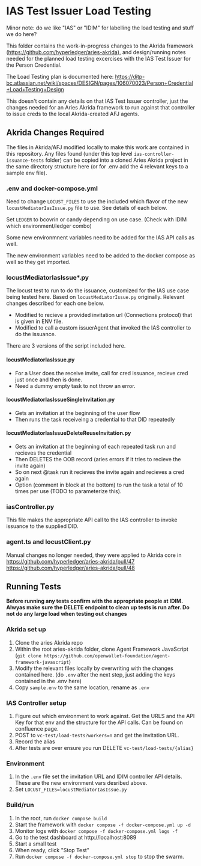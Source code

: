 # IAS Test Issuer Load Testing

Minor note: do we like "IAS" or "IDIM" for labelling the load testing and stuff we do here?

This folder contains the work-in-progress changes to the Akrida framework (https://github.com/hyperledger/aries-akrida), and design/running notes needed for the planned load testing excercises with the IAS Test Issuer for the Person Credential.

The Load Testing plan is documented here:
https://ditp-bc.atlassian.net/wiki/spaces/DESIGN/pages/106070023/Person+Credential+Load+Testing+Design

This doesn't contain any details on that IAS Test Issuer controller, just the changes needed for an Aries Akrida framework to run against that controller to issue creds to the local Akrida-created AFJ agents.

## Akrida Changes Required

The files in Akrida/AFJ modified locally to make this work are contained in this repository. Any files found (under this top level `ias-controller-issuance-tests` folder) can be copied into a cloned Aries Akrida project in the same directory structure here (or for .env add the 4 relevant keys to a sample env file).

### .env and docker-compose.yml
Need to change `LOCUST_FILES` to use the included which flavor of the new `locustMediatorIasIssue.py` file to use. See details of each below.

Set `LEDGER` to bcovrin or candy depending on use case. (Check with IDIM which environment/ledger combo)

Some new environmnent variables need to be added for the IAS API calls as well.

The new environment variables need to be added to the docker compose as well so they get imported.

### locustMediatorIasIssue*.py
The locust test to run to do the issuance, customized for the IAS use case being tested here.
Based on `locustMediatorIssue.py` originally. Relevant changes described for each one below.

- Modified to recieve a provided invitation url (Connections protocol) that is given in ENV file.
- Modified to call a custom issuerAgent that invoked the IAS controller to do the issuance.

There are 3 versions of the script included here.

#### locustMediatorIasIssue.py
- For a User does the receive invite, call for cred issuance, recieve cred just once and then is done.
- Need a dummy empty task to not throw an error.

#### locustMediatorIasIssueSingleInvitation.py
- Gets an invitation at the beginning of the user flow
- Then runs the task receiveing a credential to that DID repeatedly

#### locustMediatorIasIssueDeleteReuseInvitation.py
- Gets an invitation at the beginning of each repeated task run and recieves the credential
- Then DELETES the OOB record (aries errors if it tries to recieve the invite again)
- So on next @task run it recieves the invite again and recieves a cred again
- Option (comment in block at the bottom) to run the task a total of 10 times per use (TODO to parameterize this).

### iasController.py
This file makes the appropriate API call to the IAS controller to invoke issuance to the supplied DID.

### agent.ts and locustClient.py
Manual changes no longer needed, they were applied to Akrida core in 
https://github.com/hyperledger/aries-akrida/pull/47
https://github.com/hyperledger/aries-akrida/pull/48


## Running Tests
**Before running any tests confirm with the appropriate people at IDIM. Alwyas make sure the DELETE endpoint to clean up tests is run after. Do not do any large load when testing out changes**

### Akrida set up
1. Clone the aries Akrida repo
2. Within the root aries-akrida folder, clone Agent Framework JavaScript (`git clone https://github.com/openwallet-foundation/agent-framework-javascript`)
1. Modify the relevant files locally by overwriting with the changes contained here. (do `.env` after the next step, just adding the keys contained in the .env here)
1. Copy `sample.env` to the same location, rename as `.env`

### IAS Controller setup
1. Figure out which environment to work against. Get the URLS and the API Key for that env and the structure for the API calls. Can be found on confluence page.
1. POST to `vc-test/load-tests?workers=n` and get the invitation URL.
1. Record the alias
1. After tests are over ensure you run DELETE `vc-test/load-tests/{alias}`

### Environment
1. In the `.env` file set the invitation URL and IDIM controller API details. These are the new environment vars desribed above.
2. Set `LOCUST_FILES=locustMediatorIasIssue.py`

### Build/run
1. In the root, run `docker compose build`
2. Start the framework with `docker compose -f docker-compose.yml up -d`
3. Monitor logs with `docker compose -f docker-compose.yml logs -f`
4. Go to the test dashboard at http://localhost:8089
5. Start a small test 
6. When ready, click "Stop Test"
7. Run `docker compose -f docker-compose.yml stop` to stop the swarm.
